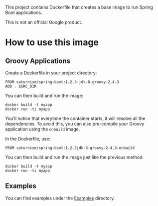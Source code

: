 This project contains Dockerfile that creates a base image to run Spring Boot applications.

This is not an official Google product.

How to use this image
=====================

Groovy Applications
-------------------
Create a Dockerfile in your project directory:

    FROM saturnism/spring-boot:1.2.3-jdk-8-groovy-2.4.3
    ADD . $SRC_DIR

You can then build and run the image:

    docker build -t myapp
    docker run -ti myapp

You'll notice that everytime the container starts, it will resolve all the dependencies.
To avoid this, you can also pre-compile your Groovy application using the `onbuild` image.

In the Dockerfile, use:

    FROM saturnism/spring-boot:1.2.3jdk-8-groovy-2.4.3-onbuild

You can then build and run the image just like the previous method:

    docker build -t myapp
    docker run -ti myapp

Examples
--------
You can find examples under the [Examples](examples/) directory.
